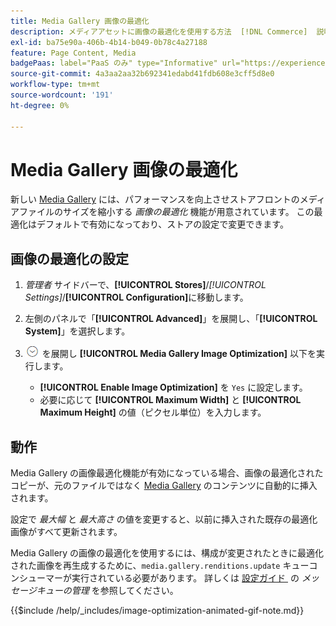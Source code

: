 ```yaml
---
title: Media Gallery 画像の最適化
description: メディアアセットに画像の最適化を使用する方法  [!DNL Commerce]  説明します。
exl-id: ba75e90a-406b-4b14-b049-0b78c4a27188
feature: Page Content, Media
badgePaas: label="PaaS のみ" type="Informative" url="https://experienceleague.adobe.com/ja/docs/commerce/user-guides/product-solutions" tooltip="Adobe Commerce on Cloud プロジェクト（Adobeが管理する PaaS インフラストラクチャ）およびオンプレミスプロジェクトにのみ適用されます。"
source-git-commit: 4a3aa2aa32b692341edabd41fdb608e3cff5d8e0
workflow-type: tm+mt
source-wordcount: '191'
ht-degree: 0%

---
```


# Media Gallery 画像の最適化

新しい [Media Gallery](media-gallery.md) には、パフォーマンスを向上させストアフロントのメディアファイルのサイズを縮小する _画像の最適化_ 機能が用意されています。 この最適化はデフォルトで有効になっており、ストアの設定で変更できます。

## 画像の最適化の設定

1. _管理者_ サイドバーで、**[!UICONTROL Stores]**/_[!UICONTROL Settings]_/**[!UICONTROL Configuration]**&#x200B;に移動します。

1. 左側のパネルで「**[!UICONTROL Advanced]**」を展開し、「**[!UICONTROL System]**」を選択します。

1. ![&#x200B; 拡張セレクター &#x200B;](../assets/icon-display-expand.png) を展開し **[!UICONTROL Media Gallery Image Optimization]** 以下を実行します。

   - **[!UICONTROL Enable Image Optimization]** を `Yes` に設定します。
   - 必要に応じて **[!UICONTROL Maximum Width]** と **[!UICONTROL Maximum Height]** の値（ピクセル単位）を入力します。

## 動作

Media Gallery の画像最適化機能が有効になっている場合、画像の最適化されたコピーが、元のファイルではなく [Media Gallery](media-gallery.md) のコンテンツに自動的に挿入されます。

設定で _最大幅_ と _最大高さ_ の値を変更すると、以前に挿入された既存の最適化画像がすべて更新されます。

Media Gallery の画像の最適化を使用するには、構成が変更されたときに最適化された画像を再生成するために、`media.gallery.renditions.update` キューコンシューマーが実行されている必要があります。 詳しくは [&#x200B; 設定ガイド &#x200B;](https://experienceleague.adobe.com/docs/commerce-operations/configuration-guide/message-queues/manage-message-queues.html?lang=ja) の _メッセージキューの管理_ を参照してください。

{{$include /help/_includes/image-optimization-animated-gif-note.md}}

<!-- Last updated from includes: 2024-01-30 15:43:39 -->
